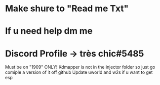 # Make shure to "Read me Txt"
# If u need help dm me 
# Discord Profile -> très chic#5485
Must be on "1909" ONLY!
Kdmapper is not in the injector folder so just go comiple a version of it off github 
Update uworld and w2s if u want to get esp 
